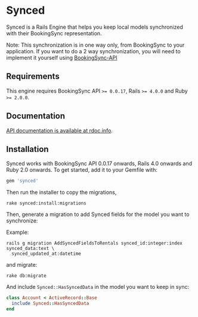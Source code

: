 # Synced

Synced is a Rails Engine that helps you keep local models synchronized with their BookingSync representation.

Note: This synchronization is in one way only, from BookingSync to your application. If you want to do a 2 way synchronization, you will need to implement it yourself using [BookingSync-API](https://github.com/BookingSync/bookingsync-api)

## Requirements

This engine requires BookingSync API `>= 0.0.17`, Rails `>= 4.0.0` and Ruby `>= 2.0.0`.

## Documentation

[API documentation is available at rdoc.info](http://rdoc.info/github/BookingSync/synced/master/frames).

## Installation

Synced works with BookingSync API 0.0.17 onwards, Rails 4.0 onwards and Ruby 2.0 onwards. To get started, add it to your Gemfile with:

```ruby
gem 'synced'
```

Then run the installer to copy the migrations,

```console
rake synced:install:migrations
```

Then, generate a migration to add Synced fields for the model you want to synchronize:

Example:
```console
rails g migration AddSyncedFieldsToRentals synced_id:integer:index synced_data:text \
  synced_updated_at:datetime
```

and migrate:

```console
rake db:migrate
```

And include `Synced::HasSyncedData` in the model you want to keep in sync:

```ruby
class Account < ActiveRecord::Base
  include Synced::HasSyncedData
end
```
